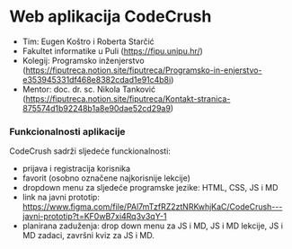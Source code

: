 # Web aplikacija CodeCrush
- Tim: Eugen Koštro i Roberta Starčić
- Fakultet informatike u Puli (https://fipu.unipu.hr/)
- Kolegij: Programsko inženjerstvo (https://fiputreca.notion.site/fiputreca/Programsko-in-enjerstvo-e353945331df468e8382cdad1e91c4b8i)
- Mentor: doc. dr. sc. Nikola Tanković (https://fiputreca.notion.site/fiputreca/Kontakt-stranica-875574d1b92248b1a8e90dae52cd29a9)
### Funkcionalnosti aplikacije
CodeCrush sadrži sljedeće funckionalnosti: 
- prijava i registracija korisnika
- favorit (osobno označene najkorisnije lekcije)
- dropdown menu za sljedeće programske jezike: HTML, CSS, JS i MD
- link na javni prototip: https://www.figma.com/file/PAl7mTzfRZ2ztNRKwhjKaC/CodeCrush---javni-prototip?t=KF0wB7xi4Rq3v3qY-1
- planirana zaduženja: drop down menu za JS i MD, JS i MD lekcije, JS i MD zadaci, završni kviz za JS i MD. 
 

